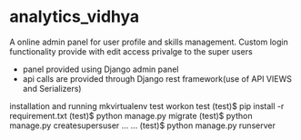 # analytics_vidhya

A online admin panel for user profile and skills management.
Custom login functionality provide with edit access privalge to the super users
- panel provided using Django admin panel
- api calls are provided through Django rest framework(use of API VIEWS and Serializers)

installation and running
    mkvirtualenv test 
    workon test
    (test)$ pip install -r requirement.txt
    (test)$ python manage.py migrate
    (test)$ python manage.py createsupersuser
    ...
    ...
    (test)$ python manage.py runserver
    
